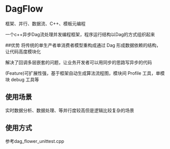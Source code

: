 # DagFlow
框架、并行、数据流、C++、模板元编程

一个c++异步Dag流处理并发编程框架，程序运行结构以Dag的方式组织起来

##优势
将传统的单生产者单消费者模型重构成通过 Dag 形成数据依赖的结构，让代码高度模块化

解决了回调多层嵌套的问题，让业务开发者可以用同步的思路写异步的代码

(Feature)可扩展性强，基于框架自动生成算法流程图，模块间 Profile 工具，单模块 debug 工具等

## 使用场景
实时数据分析、数据处理、等并行度较高但是逻辑比较复杂的场景

## 使用方式
参考dag_flower_unittest.cpp
